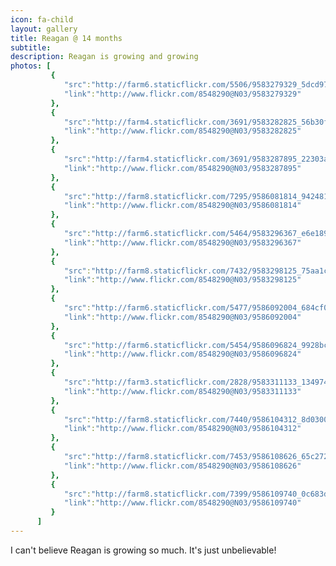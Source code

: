 ```yaml
---
icon: fa-child
layout: gallery
title: Reagan @ 14 months
subtitle:
description: Reagan is growing and growing
photos: [
         {
            "src":"http://farm6.staticflickr.com/5506/9583279329_5dcd971da1_z.jpg",
            "link":"http://www.flickr.com/8548290@N03/9583279329"
         },
         {
            "src":"http://farm4.staticflickr.com/3691/9583282825_56b30fb113_z.jpg",
            "link":"http://www.flickr.com/8548290@N03/9583282825"
         },
         {
            "src":"http://farm4.staticflickr.com/3691/9583287895_22303aa715_z.jpg",
            "link":"http://www.flickr.com/8548290@N03/9583287895"
         },
         {
            "src":"http://farm8.staticflickr.com/7295/9586081814_94248185ce_z.jpg",
            "link":"http://www.flickr.com/8548290@N03/9586081814"
         },
         {
            "src":"http://farm6.staticflickr.com/5464/9583296367_e6e1892589_z.jpg",
            "link":"http://www.flickr.com/8548290@N03/9583296367"
         },
         {
            "src":"http://farm8.staticflickr.com/7432/9583298125_75aa1c8be8_z.jpg",
            "link":"http://www.flickr.com/8548290@N03/9583298125"
         },
         {
            "src":"http://farm6.staticflickr.com/5477/9586092004_684cf006d8_z.jpg",
            "link":"http://www.flickr.com/8548290@N03/9586092004"
         },
         {
            "src":"http://farm6.staticflickr.com/5454/9586096824_9928bc7989_z.jpg",
            "link":"http://www.flickr.com/8548290@N03/9586096824"
         },
         {
            "src":"http://farm3.staticflickr.com/2828/9583311133_1349741efc_z.jpg",
            "link":"http://www.flickr.com/8548290@N03/9583311133"
         },
         {
            "src":"http://farm8.staticflickr.com/7440/9586104312_8d0300f5c1_z.jpg",
            "link":"http://www.flickr.com/8548290@N03/9586104312"
         },
         {
            "src":"http://farm8.staticflickr.com/7453/9586108626_65c27221f9_z.jpg",
            "link":"http://www.flickr.com/8548290@N03/9586108626"
         },
         {
            "src":"http://farm8.staticflickr.com/7399/9586109740_0c683d71bd_z.jpg",
            "link":"http://www.flickr.com/8548290@N03/9586109740"
         }
      ]
---
```


I can't believe Reagan is growing so much. It's just unbelievable!
